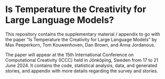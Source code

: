 # Is Temperature the Creativity for Large Language Models?

This repository contains the supplementary material / appendix to go with the paper “Is Temperature the Creativity for Large Language Models” by Max Peeperkorn, Tom Kouwenhoven, Dan Brown, and Anna Jordanous. 

The paper will appear at the 15th International Conference on Computational Creativity (ICCC) held in Jönköping, Sweden from 17 to 21 June 2024. It contains the code, statistical analysis, data, and generated stories, and appendix with more details regarding the survey and stories.